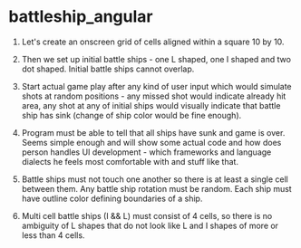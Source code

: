 # battleship_angular

1) Let's create an onscreen grid of cells aligned within a square 10 by 10.
 
2) Then we set up initial battle ships - one L shaped, one I shaped and two dot shaped. Initial battle ships cannot overlap.
 
3) Start actual game play after any kind of user input which would simulate shots at random positions - any missed shot would indicate already hit area, any shot at any of initial ships would visually indicate that battle ship has sink (change of ship color would be fine enough).
 
4) Program must be able to tell that all ships have sunk and game is over.
Seems simple enough and will show some actual code and how does person handles UI development - which frameworks and language dialects he feels most comfortable with and stuff like that.
 
5) Battle ships must not touch one another so there is at least a single cell between them. Any battle ship rotation must be random.
Each ship must have outline color defining boundaries of a ship.
 
6) Multi cell battle ships (I && L) must consist of 4 cells, so there is no ambiguity of L shapes that do not look like L and I shapes of more or less than 4 cells.